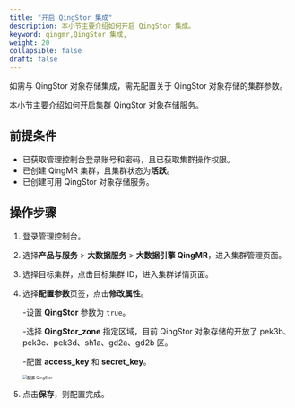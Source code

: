```yaml
---
title: "开启 QingStor 集成"
description: 本小节主要介绍如何开启 QingStor 集成。 
keyword: qingmr,QingStor 集成,
weight: 20
collapsible: false
draft: false
---
```




如需与 QingStor 对象存储集成，需先配置关于 QingStor 对象存储的集群参数。

本小节主要介绍如何开启集群 QingStor 对象存储服务。

## 前提条件

- 已获取管理控制台登录账号和密码，且已获取集群操作权限。
- 已创建 QingMR 集群，且集群状态为**活跃**。
- 已创建可用 QingStor 对象存储服务。

## 操作步骤

1. 登录管理控制台。
2. 选择**产品与服务** > **大数据服务** > **大数据引擎 QingMR**，进入集群管理页面。
3. 选择目标集群，点击目标集群 ID，进入集群详情页面。  
4. 选择**配置参数**页签，点击**修改属性**。
   
   -设置 **QingStor** 参数为 `true`。
   
   -选择 **QingStor_zone** 指定区域，目前 QingStor 对象存储的开放了 pek3b、pek3c、pek3d、sh1a、gd2a、gd2b 区。

   -配置 **access_key** 和 **secret_key**。
   
   <img src="../../../_images/qingstor_setting.png" alt="配置 QingStor" style="zoom:50%;" />

5. 点击**保存**，则配置完成。
